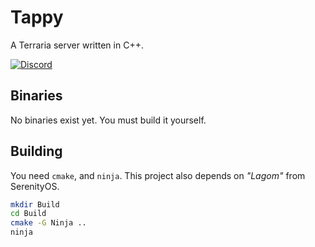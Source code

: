 # Tappy
A Terraria server written in C++.

[![Discord](https://img.shields.io/discord/435913149296803870?style=flat-square)](https://discord.gg/9Bwbm77)

## Binaries
No binaries exist yet. You must build it yourself.

## Building
You need `cmake`, and `ninja`. This project also depends
on _"Lagom"_ from SerenityOS.

```bash
mkdir Build
cd Build
cmake -G Ninja ..
ninja
```
